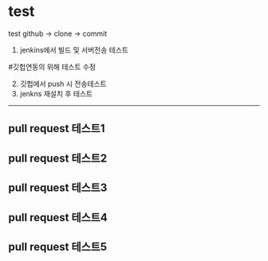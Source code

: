# test
test
github -> clone -> commit

1. jenkins에서 빌드 및 서버전송 테스트

#깃헙연동의 위해 테스트 수정

2. 깃헙에서 push 시 전송테스트
3. jenkns 재설치 후 테스트



------------------
pull request 테스트1
------------------
pull request 테스트2
------------------
pull request 테스트3
------------------
pull request 테스트4
------------------
pull request 테스트5
------------------
